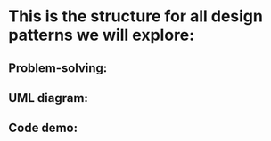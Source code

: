 # This is the structure for all design patterns we will explore:
## Problem-solving:
## UML diagram: 
## Code demo:
